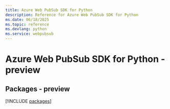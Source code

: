 ```yaml
---
title: Azure Web PubSub SDK for Python
description: Reference for Azure Web PubSub SDK for Python
ms.date: 06/18/2025
ms.topic: reference
ms.devlang: python
ms.service: webpubsub
---
```

# Azure Web PubSub SDK for Python - preview
## Packages - preview
[!INCLUDE [packages](web-pubsub-index.md)]